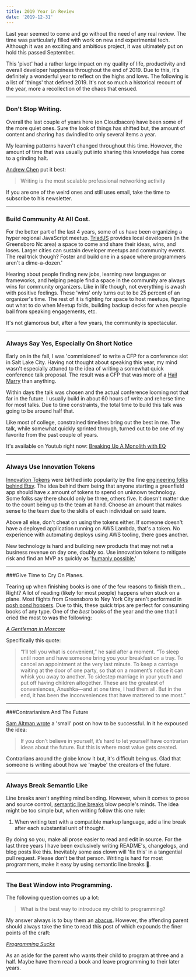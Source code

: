 ```yaml
---
title: 2019 Year in Review
date: '2019-12-31'
---
```


Last year seemed to come and go without the need of any real review.
The time was particularly filled with work on new and experimental tech.
Although it was an exciting and ambitious project,
it was ultimately put on hold this passed September.

This 'pivot' had a rather large impact on my quality of life,
productivity and overall developer happiness throughout the end of 2019.
Due to this, 
it's definitely a wonderful year to reflect on the highs and lows.
The following is a list of 'things' that defined 2019.
It's not so much a historical recount of the year,
more a recollection of the chaos that ensued.

***

### Don't Stop Writing.

Overall the last couple of years here (on Cloudbacon) have been some of the more quiet ones.
Sure the look of things has shifted but,
the amount of content and sharing has dwindled to only several items a year.

My learning patterns haven't changed throughout this time.
However, the amount of time that was usually put into sharing this knowledge has come to a grinding halt.

[Andrew Chen][chen] put it best:

> Writing is the most scalable professional networking activity

If you are one of the weird ones and still uses email,
take the time to subscribe to his newsletter.

***

### Build Community At All Cost.

For the better part of the last 4 years,
some of us have been organizing a hyper regional JavaScript meetup.
[TriadJS][tjs] provides local developers (in the Greensboro Nc area) a space to come and share their ideas, wins, and loses. 
Larger cities can sustain developer meetups and community events.
The real trick though? 
Foster and build one in a space where programmers aren't a dime-a-dozen.'

Hearing about people finding new jobs,
learning new languages or frameworks,
and helping people find a space in the community are always wins for community organizers.
Like in life though, not everything is awash with positive feelings.
These 'wins' only turns out to be 25 percent of an organizer's time.
The rest of it is fighting for space to host meetups,
figuring out what to do when Meetup folds,
building backup decks for when people bail from speaking engagements, etc.

It's not glamorous but,
after a few years, the community is spectacular.

***

### Always Say Yes, Especially On Short Notice

Early on in the fall, I was 'commisioned' to write a CFP for a conference slot in Salt Lake City.
Having not thought about speaking this year,
my mind wasn't especially attuned to the idea of writing a somewhat quick conference talk proposal.
The result was a CFP that was more of a [Hail Marry][fball] than anything.

Within days the talk was chosen and the actual conference looming not that far in the future.
I usually build in about 60 hours of write and reherse time for most talks.
Due to time constraints, the total time to build this talk was going to be around half that.

Like most of college, constrained timelines bring out the best in me.
The talk, while somewhat quickly sprinted through,
turned out to be one of my favorite from the past couple of years.

It's available on Youtub right now: [Breaking Up A Monolith with EQ][eqt]

***

### Always Use Innovation Tokens

[Innovation Tokens][itoken] were birthed into popularity by the fine [engineering folks behind Etsy][eeng].
The idea behind them being that anyone starting a greenfield app should have _x_ amount of tokens to spend on unknown technology.
Some folks say there should only be three,
others five.
It doesn't matter due to the count being up to the team at hand.
Choose an amount that makes sense to the team due to the skills of each individual on said team.

Above all else, don't cheat on using the tokens either.
If someone doesn't have a deployed application running on AWS Lambda,
that's a token.
No experience with automating deploys using AWS tooling,
there goes another.

New technology is hard and
building new products that may not net a business revenue on day one,
doubly so.
Use innovation tokens to mitigate risk and find an MVP as quickly as '[humanly possible.][poss]'

***

###Give Time to Cry On Planes.

Tearing up when finishing books is one of the few reasons to finish them... Right?
A lot of reading (likely for most people) happens when stuck on a plane.
Most flights from Greensboro to Ney York City aren't performed in [posh pond hoppers][gulf].
Due to this,
these quick trips are perfect for consuming books of any type.
One of the _best_ books of the year and the one that I cried the most to was the following:

_[A Gentleman in Moscow][book]_

Specifically this quote:

> “I’ll tell you what is convenient,” he said after a moment.
> “To sleep until noon and have someone bring you your breakfast on a tray.
> To cancel an appointment at the very last minute.
> To keep a carriage waiting at the door of one party,
> so that on a moment’s notice it can whisk you away to another.
> To sidestep marriage in your youth and put off having children altogether.
> These are the greatest of conveniences, Anushka—and at one time, I had them all.
> But in the end, it has been the inconveniences that have mattered to me most.”

***

###Contrarianism And The Future

[Sam Altman wrote][succ] a 'small' post on how to be successful.
In it he expoused the idea:

> If you don’t believe in yourself, it’s hard to let yourself have contrarian ideas about the future.
> But this is where most value gets created.

Contrarians around the globe know it but,
it's difficult being us.
Glad that someone is writing about how we 'maybe' the creators of the future.

***

### Always Break Semantic Like

Line breaks aren't anything mind bending.
However, when it comes to prose and source control,
[semantic line breaks][lineb] blow people's minds.
The idea might be too simple but, when writing follow this one rule:

1. When writing text with a compatible markup language, add a line break after each substantial unit of thought.

By doing so you, make all prose easier to read and edit in source.
For the last three years I have been exclusively writing README's,
changelogs,
and blog posts like this.
Inevitably some ass clown will 'fix this' in a tangential pull request.
Please don't be that person.
Writing is hard for most programmers,
make it easy by using semantic line breaks 🙏.

***

### The Best Window into Programming.

The following question comes up a lot:

> What is the best way to introduce my child to programming?

My answer always is to buy them an [abacus][abacus].
However,
the affending parent should always take the time to read this post of which expounds the finer points of the craft:

_[Programming Sucks][prog]_

As an aside for the parent who wants their child to program at three and a half.
Maybe have them read a book and leave programming to their later years.

[chen]: https://andrewchen.co/professional-blogging
[tjs]: https://www.meetup.com/Triad-JS
[eqt]: https://youtu.be/m6H-2ta_JJ8
[itoken]: https://mcfunley.com/choose-boring-technology
[eeng]: https://codeascraft.com/
[gulf]: https://www.gulfstream.com/aircraft/gulfstream-g700
[book]: https://www.goodreads.com/book/show/34066798-a-gentleman-in-moscow
[succ]: https://blog.samaltman.com/how-to-be-successful
[lineb]: https://sembr.org/
[abacus]: https://en.wikipedia.org/wiki/Abacus
[prog]: http://www.stilldrinking.org/programming-sucks
[fball]: https://en.wikipedia.org/wiki/Hail_Mary_pass
[poss]: https://media.giphy.com/media/qGy9SDPLTmSkM/giphy.gif
